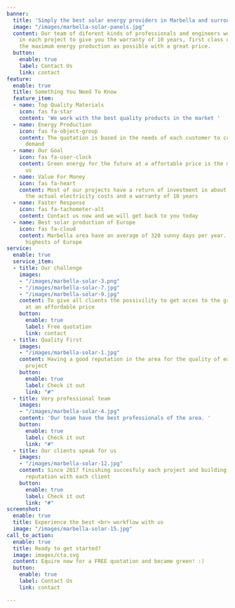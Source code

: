 ```yaml
---
banner:
  title: 'Simply the best solar energy providers in Marbella and surrounding areas '
  image: "/images/marbella-solar-panels.jpg"
  content: Our team of diferent kinds of professionals and engineers work eficiently
    in each project to give you the warranty of 10 years, first class quality and
    the maximum energy production as possible with a great price.
  button:
    enable: true
    label: Contact Us
    link: contact
feature:
  enable: true
  title: Something You Need To Know
  feature_item:
  - name: Top Quality Materials
    icon: fas fa-star
    content: 'We work with the best quality products in the market '
  - name: Energy Production
    icon: fas fa-object-group
    content: The quotation is based in the needs of each customer to cover the energy
      demand
  - name: Our Goal
    icon: fas fa-user-clock
    content: Green energy for the future at a affortable price is the mean goal for
      us
  - name: Value For Money
    icon: fas fa-heart
    content: Most of our projects have a return of investment in about 3 years with
      the actual electricity costs and a warranty of 10 years
  - name: Faster Response
    icon: fas fa-tachometer-alt
    content: Contact us now and we will get back to you today
  - name: Best solar production of Europe
    icon: fas fa-cloud
    content: Marbella area have an average of 320 sunny days per year. One of the
      highests of Europe
service:
  enable: true
  service_item:
  - title: Our challenge
    images:
    - "/images/marbella-solar-3.png"
    - "/images/marbella-solar-7.jpg"
    - "/images/marbella-solar-9.jpg"
    content: To give all clients the possivility to get acces to the green energy
      at an affordable price
    button:
      enable: true
      label: Free quotation
      link: contact
  - title: Quality First
    images:
    - "/images/marbella-solar-1.jpg"
    content: Having a good reputation in the area for the quality of each finished
      project
    button:
      enable: true
      label: Check it out
      link: "#"
  - title: Very professional team
    images:
    - "/images/marbella-solar-4.jpg"
    content: 'Our team have the best professionals of the area. '
    button:
      enable: true
      label: Check it out
      link: "#"
  - title: Our clients speak for us
    images:
    - "/images/marbella-solar-12.jpg"
    content: Since 2017 finishing succesfuly each project and building the trust and
      reputation with each client
    button:
      enable: true
      label: Check it out
      link: "#"
screenshot:
  enable: true
  title: Experience the best <br> workflow with us
  image: "/images/marbella-solar-15.jpg"
call_to_action:
  enable: true
  title: Ready to get started?
  image: images/cta.svg
  content: Equire now for a FREE quotation and became green! :)
  button:
    enable: true
    label: Contact Us
    link: contact

---
```

